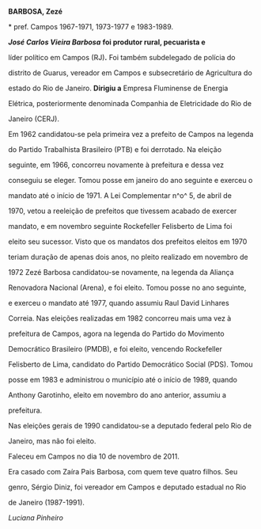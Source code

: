 **BARBOSA, Zezé**



\* pref. Campos 1967-1971, 1973-1977 e 1983-1989.



***José Carlos Vieira Barbosa*** **foi produtor rural, pecuarista e**

líder político em Campos (RJ)**.** Foi também subdelegado de polícia do

distrito de Guarus, vereador em Campos e subsecretário de Agricultura do

estado do Rio de Janeiro. **Dirigiu a** Empresa Fluminense de Energia

Elétrica, posteriormente denominada Companhia de Eletricidade do Rio de

Janeiro (CERJ).



Em 1962 candidatou-se pela primeira vez a prefeito de Campos na legenda

do Partido Trabalhista Brasileiro (PTB) e foi derrotado. Na eleição

seguinte, em 1966, concorreu novamente à prefeitura e dessa vez

conseguiu se eleger. Tomou posse em janeiro do ano seguinte e exerceu o

mandato até o início de 1971. A Lei Complementar n^o^ 5, de abril de

1970, vetou a reeleição de prefeitos que tivessem acabado de exercer

mandato, e em novembro seguinte Rockefeller Felisberto de Lima foi

eleito seu sucessor. Visto que os mandatos dos prefeitos eleitos em 1970

teriam duração de apenas dois anos, no pleito realizado em novembro de

1972 Zezé Barbosa candidatou-se novamente, na legenda da Aliança

Renovadora Nacional (Arena), e foi eleito. Tomou posse no ano seguinte,

e exerceu o mandato até 1977, quando assumiu Raul David Linhares

Correia. Nas eleições realizadas em 1982 concorreu mais uma vez à

prefeitura de Campos, agora na legenda do Partido do Movimento

Democrático Brasileiro (PMDB), e foi eleito, vencendo Rockefeller

Felisberto de Lima, candidato do Partido Democrático Social (PDS). Tomou

posse em 1983 e administrou o município até o início de 1989, quando

Anthony Garotinho, eleito em novembro do ano anterior, assumiu a

prefeitura.



Nas eleições gerais de 1990 candidatou-se a deputado federal pelo Rio de

Janeiro, mas não foi eleito.



Faleceu em Campos no dia 10 de novembro de 2011.



Era casado com Zaíra Pais Barbosa, com quem teve quatro filhos. Seu

genro, Sérgio Diniz, foi vereador em Campos e deputado estadual no Rio

de Janeiro (1987-1991).



*Luciana Pinheiro*



